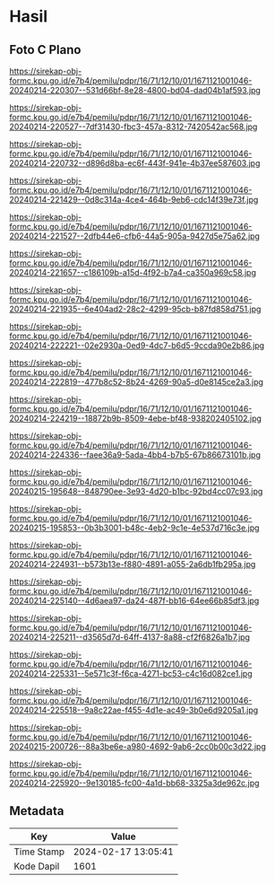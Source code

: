 # Hasil

## Foto C Plano

https://sirekap-obj-formc.kpu.go.id/e7b4/pemilu/pdpr/16/71/12/10/01/1671121001046-20240214-220307--531d66bf-8e28-4800-bd04-dad04b1af593.jpg

https://sirekap-obj-formc.kpu.go.id/e7b4/pemilu/pdpr/16/71/12/10/01/1671121001046-20240214-220527--7df31430-fbc3-457a-8312-7420542ac568.jpg

https://sirekap-obj-formc.kpu.go.id/e7b4/pemilu/pdpr/16/71/12/10/01/1671121001046-20240214-220732--d896d8ba-ec6f-443f-941e-4b37ee587603.jpg

https://sirekap-obj-formc.kpu.go.id/e7b4/pemilu/pdpr/16/71/12/10/01/1671121001046-20240214-221429--0d8c314a-4ce4-464b-9eb6-cdc14f39e73f.jpg

https://sirekap-obj-formc.kpu.go.id/e7b4/pemilu/pdpr/16/71/12/10/01/1671121001046-20240214-221527--2dfb44e6-cfb6-44a5-905a-9427d5e75a62.jpg

https://sirekap-obj-formc.kpu.go.id/e7b4/pemilu/pdpr/16/71/12/10/01/1671121001046-20240214-221657--c186109b-a15d-4f92-b7a4-ca350a969c58.jpg

https://sirekap-obj-formc.kpu.go.id/e7b4/pemilu/pdpr/16/71/12/10/01/1671121001046-20240214-221935--6e404ad2-28c2-4299-95cb-b87fd858d751.jpg

https://sirekap-obj-formc.kpu.go.id/e7b4/pemilu/pdpr/16/71/12/10/01/1671121001046-20240214-222221--02e2930a-0ed9-4dc7-b6d5-9ccda90e2b86.jpg

https://sirekap-obj-formc.kpu.go.id/e7b4/pemilu/pdpr/16/71/12/10/01/1671121001046-20240214-222819--477b8c52-8b24-4269-90a5-d0e8145ce2a3.jpg

https://sirekap-obj-formc.kpu.go.id/e7b4/pemilu/pdpr/16/71/12/10/01/1671121001046-20240214-224219--18872b9b-8509-4ebe-bf48-938202405102.jpg

https://sirekap-obj-formc.kpu.go.id/e7b4/pemilu/pdpr/16/71/12/10/01/1671121001046-20240214-224336--faee36a9-5ada-4bb4-b7b5-67b86673101b.jpg

https://sirekap-obj-formc.kpu.go.id/e7b4/pemilu/pdpr/16/71/12/10/01/1671121001046-20240215-195648--848790ee-3e93-4d20-b1bc-92bd4cc07c93.jpg

https://sirekap-obj-formc.kpu.go.id/e7b4/pemilu/pdpr/16/71/12/10/01/1671121001046-20240215-195853--0b3b3001-b48c-4eb2-9c1e-4e537d716c3e.jpg

https://sirekap-obj-formc.kpu.go.id/e7b4/pemilu/pdpr/16/71/12/10/01/1671121001046-20240214-224931--b573b13e-f880-4891-a055-2a6db1fb295a.jpg

https://sirekap-obj-formc.kpu.go.id/e7b4/pemilu/pdpr/16/71/12/10/01/1671121001046-20240214-225140--4d6aea97-da24-487f-bb16-64ee66b85df3.jpg

https://sirekap-obj-formc.kpu.go.id/e7b4/pemilu/pdpr/16/71/12/10/01/1671121001046-20240214-225211--d3565d7d-64ff-4137-8a88-cf2f6826a1b7.jpg

https://sirekap-obj-formc.kpu.go.id/e7b4/pemilu/pdpr/16/71/12/10/01/1671121001046-20240214-225331--5e571c3f-f6ca-4271-bc53-c4c16d082ce1.jpg

https://sirekap-obj-formc.kpu.go.id/e7b4/pemilu/pdpr/16/71/12/10/01/1671121001046-20240214-225518--9a8c22ae-f455-4d1e-ac49-3b0e6d9205a1.jpg

https://sirekap-obj-formc.kpu.go.id/e7b4/pemilu/pdpr/16/71/12/10/01/1671121001046-20240215-200726--88a3be6e-a980-4692-9ab6-2cc0b00c3d22.jpg

https://sirekap-obj-formc.kpu.go.id/e7b4/pemilu/pdpr/16/71/12/10/01/1671121001046-20240214-225920--9e130185-fc00-4a1d-bb68-3325a3de962c.jpg


## Metadata

| Key        | Value               |
| ---------- | ------------------- |
| Time Stamp | 2024-02-17 13:05:41 |
| Kode Dapil | 1601                |



